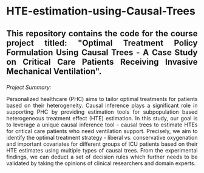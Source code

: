# HTE-estimation-using-Causal-Trees
## <p align="justify"> This repository contains the code for the course project titled: "Optimal Treatment Policy Formulation Using Causal Trees - A Case Study on Critical Care Patients Receiving Invasive Mechanical Ventilation".  </p>

*Project Summary:* <p align="justify"> Personalized healthcare (PHC) aims to tailor optimal treatments for patients based on their heterogeneity. Causal inference plays a significant role in supporting PHC by providing estimation tools for subpopulation based heterogeneous treatment effect (HTE) estimation. In this study, our goal is to leverage a unique causal inference tool - causal trees to estimate HTEs for critical care patients who need ventilation support. Precisely, we aim to identify the optimal treatment strategy - liberal vs. conservative oxygenation and important covariates for different groups of ICU patients based on their HTE estimates using multiple types of causal trees. From the experimental findings, we can deduct a set of decision rules which further needs to be validated by taking the opinions of clinical researchers and domain experts. </p>

